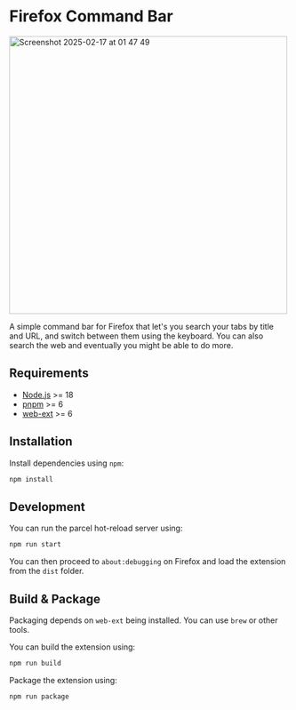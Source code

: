 

# Firefox Command Bar

<img width="500" alt="Screenshot 2025-02-17 at 01 47 49" src="https://github.com/user-attachments/assets/7103b522-bb21-449d-9923-1513f81db83a" />


A simple command bar for Firefox that let's you search your tabs by title and URL, and switch between them using the keyboard.
You can also search the web and eventually you might be able to do more.

## Requirements

- [Node.js](https://nodejs.org/en/) >= 18
- [pnpm](https://pnpm.io/) >= 6
- [web-ext](https://extensionworkshop.com/documentation/develop/getting-started-with-web-ext/) >= 6

## Installation

Install dependencies using `npm`:
```bash
npm install
```


## Development

You can run the parcel hot-reload server using:

```bash
npm run start
```

You can then proceed to `about:debugging` on Firefox and load the extension from the `dist` folder.


## Build & Package

Packaging depends on `web-ext` being installed. You can use `brew` or other tools.

You can build the extension using:

```bash
npm run build
```

Package the extension using:

```bash
npm run package
```
